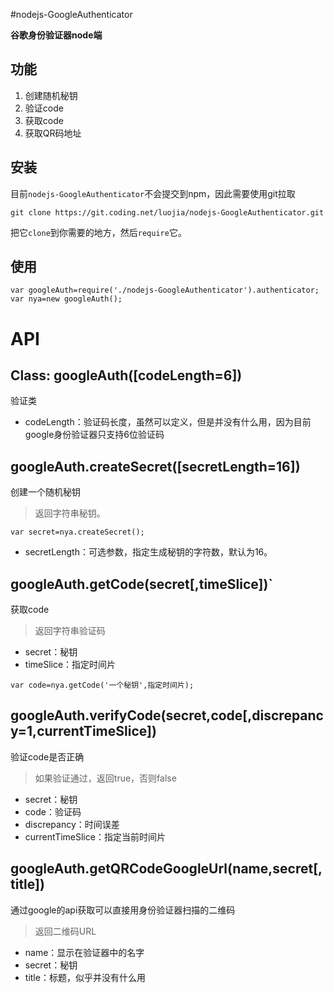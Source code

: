 #nodejs-GoogleAuthenticator

**谷歌身份验证器node端**

## 功能

 1. 创建随机秘钥
 2. 验证code
 3. 获取code
 4. 获取QR码地址

## 安装
目前`nodejs-GoogleAuthenticator`不会提交到npm，因此需要使用git拉取
``````
git clone https://git.coding.net/luojia/nodejs-GoogleAuthenticator.git
``````
把它`clone`到你需要的地方，然后`require`它。

## 使用
``````
var googleAuth=require('./nodejs-GoogleAuthenticator').authenticator;
var nya=new googleAuth();
``````

# API
## Class:	googleAuth([codeLength=6])
验证类
 - codeLength：验证码长度，虽然可以定义，但是并没有什么用，因为目前google身份验证器只支持6位验证码



## googleAuth.createSecret([secretLength=16])
创建一个随机秘钥
> 返回字符串秘钥。

 `````` 
 var secret=nya.createSecret();
``````

 - secretLength：可选参数，指定生成秘钥的字符数，默认为16。




## googleAuth.getCode(secret[,timeSlice])`
获取code
> 返回字符串验证码

 - secret：秘钥
 - timeSlice：指定时间片
``````
var code=nya.getCode('一个秘钥',指定时间片);
``````

## googleAuth.verifyCode(secret,code[,discrepancy=1,currentTimeSlice])
验证code是否正确
> 如果验证通过，返回true，否则false

 - secret：秘钥
 - code：验证码
 - discrepancy：时间误差
 - currentTimeSlice：指定当前时间片

## googleAuth.getQRCodeGoogleUrl(name,secret[,title])
通过google的api获取可以直接用身份验证器扫描的二维码
> 返回二维码URL

 - name：显示在验证器中的名字
 - secret：秘钥
 - title：标题，似乎并没有什么用
